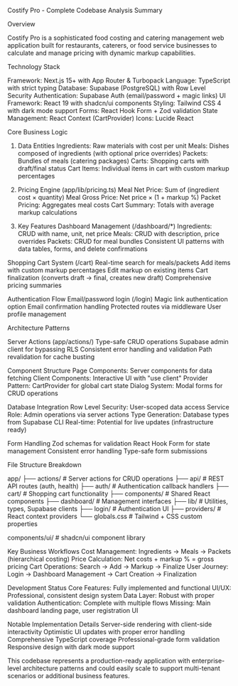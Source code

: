 Costify Pro - Complete Codebase Analysis Summary

Overview

Costify Pro is a sophisticated food costing and catering management web application built for restaurants, caterers, or food service businesses to calculate and manage pricing with dynamic markup capabilities.

Technology Stack

Framework: Next.js 15+ with App Router & Turbopack
Language: TypeScript with strict typing
Database: Supabase (PostgreSQL) with Row Level Security
Authentication: Supabase Auth (email/password + magic links)
UI Framework: React 19 with shadcn/ui components
Styling: Tailwind CSS 4 with dark mode support
Forms: React Hook Form + Zod validation
State Management: React Context (CartProvider)
Icons: Lucide React

Core Business Logic

1. Data Entities
Ingredients: Raw materials with cost per unit
Meals: Dishes composed of ingredients (with optional price overrides)
Packets: Bundles of meals (catering packages)
Carts: Shopping carts with draft/final status
Cart Items: Individual items in cart with custom markup percentages

2. Pricing Engine (app/lib/pricing.ts)
Meal Net Price: Sum of (ingredient cost × quantity)
Meal Gross Price: Net price × (1 + markup %)
Packet Pricing: Aggregates meal costs
Cart Summary: Totals with average markup calculations

3. Key Features
Dashboard Management (/dashboard/*)
Ingredients: CRUD with name, unit, net price
Meals: CRUD with description, price overrides
Packets: CRUD for meal bundles
Consistent UI patterns with data tables, forms, and delete confirmations

Shopping Cart System (/cart)
Real-time search for meals/packets
Add items with custom markup percentages
Edit markup on existing items
Cart finalization (converts draft → final, creates new draft)
Comprehensive pricing summaries

Authentication Flow
Email/password login (/login)
Magic link authentication option
Email confirmation handling
Protected routes via middleware
User profile management

Architecture Patterns

Server Actions (app/actions/)
Type-safe CRUD operations
Supabase admin client for bypassing RLS
Consistent error handling and validation
Path revalidation for cache busting

Component Structure
Page Components: Server components for data fetching
Client Components: Interactive UI with "use client"
Provider Pattern: CartProvider for global cart state
Dialog System: Modal forms for CRUD operations

Database Integration
Row Level Security: User-scoped data access
Service Role: Admin operations via server actions
Type Generation: Database types from Supabase CLI
Real-time: Potential for live updates (infrastructure ready)

Form Handling
Zod schemas for validation
React Hook Form for state management
Consistent error handling
Type-safe form submissions

File Structure Breakdown

app/
├── actions/           # Server actions for CRUD operations
├── api/              # REST API routes (auth, health)
├── auth/             # Authentication callback handlers
├── cart/             # Shopping cart functionality
├── components/       # Shared React components
├── dashboard/        # Management interfaces
├── lib/              # Utilities, types, Supabase clients
├── login/            # Authentication UI
├── providers/        # React context providers
└── globals.css       # Tailwind + CSS custom properties

components/ui/        # shadcn/ui component library

Key Business Workflows
Cost Management: Ingredients → Meals → Packets (hierarchical costing)
Price Calculation: Net costs + markup % = gross pricing
Cart Operations: Search → Add → Markup → Finalize
User Journey: Login → Dashboard Management → Cart Creation → Finalization

Development Status
Core Features: Fully implemented and functional
UI/UX: Professional, consistent design system
Data Layer: Robust with proper validation
Authentication: Complete with multiple flows
Missing: Main dashboard landing page, user registration UI

Notable Implementation Details
Server-side rendering with client-side interactivity
Optimistic UI updates with proper error handling
Comprehensive TypeScript coverage
Professional-grade form validation
Responsive design with dark mode support

This codebase represents a production-ready application with enterprise-level architecture patterns and could easily scale to support multi-tenant scenarios or additional business features.